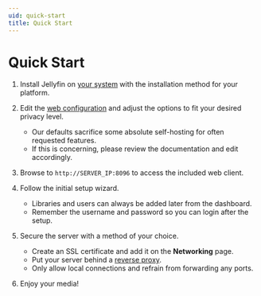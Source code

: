 ```yaml
---
uid: quick-start
title: Quick Start
---
```


# Quick Start

1. Install Jellyfin on [your system](xref:admin-installing) with the installation method for your platform.

1. Edit the [web configuration](xref:clients-web-config) and adjust the options to fit your desired privacy level.

    * Our defaults sacrifice some absolute self-hosting for often requested features.
    * If this is concerning, please review the documentation and edit accordingly.

1. Browse to `http://SERVER_IP:8096` to access the included web client.

1. Follow the initial setup wizard.

    * Libraries and users can always be added later from the dashboard.
    * Remember the username and password so you can login after the setup.

1. Secure the server with a method of your choice.

    * Create an SSL certificate and add it on the **Networking** page.
    * Put your server behind a [reverse proxy](networking/index.md#running-jellyfin-behind-a-reverse-proxy).
    * Only allow local connections and refrain from forwarding any ports.

1. Enjoy your media!
